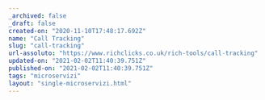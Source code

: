 ```yaml
---
_archived: false
_draft: false
created-on: "2020-11-10T17:48:17.692Z"
name: "Call Tracking"
slug: "call-tracking"
url-assoluto: "https://www.richclicks.co.uk/rich-tools/call-tracking"
updated-on: "2021-02-02T11:40:39.751Z"
published-on: "2021-02-02T11:40:39.751Z"
tags: "microservizi"
layout: "single-microservizi.html"
---
```



